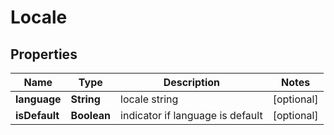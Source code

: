 

# Locale


## Properties

| Name | Type | Description | Notes |
|------------ | ------------- | ------------- | -------------|
|**language** | **String** | locale string |  [optional] |
|**isDefault** | **Boolean** | indicator if language is default |  [optional] |



